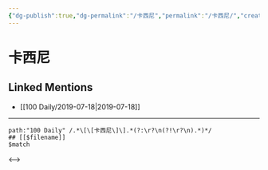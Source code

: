 ```yaml
---
{"dg-publish":true,"dg-permalink":"/卡西尼","permalink":"/卡西尼/","created":"2023-03-27T15:41:58.018+08:00","updated":"2023-03-27T15:41:58.501+08:00"}
---
```


# 卡西尼

## Linked Mentions
- [[100 Daily/2019-07-18\|2019-07-18]]


---

```expander
path:"100 Daily" /.*\[\[卡西尼\]\].*(?:\r?\n(?!\r?\n).*)*/
## [[$filename]]
$match
```

<-->
